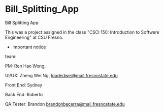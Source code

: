 # Bill_Splitting_App
Bill Splitting App

This was a project assigned in the class "CSCI 150: Introduction to Software Engineering" at CSU Fresno.

- Important notice

team:  


PM: Ren Hao Wong,


UI/UX: Zheng Wei Ng, loadedwei@mail.fresnostate.edu  


Front End: Sydney  


Back End: Roberto  


QA Tester: Brandon  brandonbecerra@mail.fresnostate.edu


